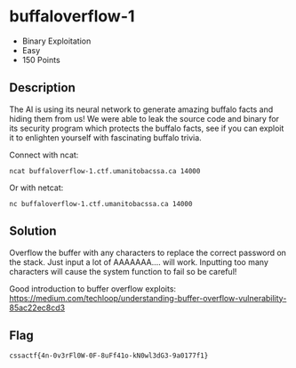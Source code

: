 # buffaloverflow-1
- Binary Exploitation
- Easy
- 150 Points

## Description

The AI is using its neural network to generate amazing buffalo facts and hiding them from us! We were able to leak the source code and binary for its security program which protects the buffalo facts, see if you can exploit it to enlighten yourself with fascinating buffalo trivia.

Connect with ncat:

`ncat buffaloverflow-1.ctf.umanitobacssa.ca 14000`

Or with netcat:

`nc buffaloverflow-1.ctf.umanitobacssa.ca 14000`

## Solution
Overflow the buffer with any characters to replace the correct password on the stack. Just input a lot of AAAAAAA.... will work. Inputting too many characters will cause the system function to fail so be careful!

Good introduction to buffer overflow exploits: https://medium.com/techloop/understanding-buffer-overflow-vulnerability-85ac22ec8cd3

## Flag
`cssactf{4n-0v3rFl0W-0F-8uFf41o-kN0wl3dG3-9a0177f1}`